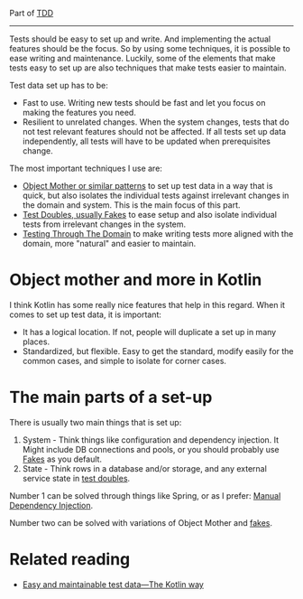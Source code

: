 Part of [TDD](tdd.md)

---

Tests should be easy to set up and write.
And implementing the actual features should be the focus.
So by using some techniques, it is possible to ease writing and maintenance.
Luckily,
some of the elements that make tests easy to set up are also techniques that make tests easier to maintain.

Test data set up has to be:
- Fast to use. Writing new tests should be fast and let you focus on making the features you need.
- Resilient to unrelated changes. When the system changes, tests that do not test relevant features should not be affected. If all tests set up data independently, all tests will have to be updated when prerequisites change.

The most important techniques I use are:
- [Object Mother or similar patterns](https://martinfowler.com/bliki/ObjectMother.html) to set up test data in a way that is quick, but also isolates the individual tests against irrelevant changes in the domain and system. This is the main focus of this part.
- [Test Doubles, usually Fakes](fakes.md) to ease setup and also isolate individual tests from irrelevant changes in the system.
- [Testing Through The Domain](tttd.md) to make writing tests more aligned with the domain, more "natural" and easier to maintain.

# Object mother and more in Kotlin

I think Kotlin has some really nice features that help in this regard.
When it comes to set up test data, it is important:
- It has a logical location. If not, people will duplicate a set up in many places.
- Standardized, but flexible. Easy to get the standard, modify easily for the common cases, and simple to isolate for corner cases.



# The main parts of a set-up

There is usually two main things that is set up:
1. System - Think things like configuration and dependency injection. It Might include DB connections and pools, or you should probably use [Fakes](fakes.md) as you default.
2. State - Think rows in a database and/or storage, and any external service state in [test doubles](https://martinfowler.com/bliki/TestDouble.html).

Number 1 can be solved through things like Spring, or as I prefer: [Manual Dependency Injection](https://anderssv.medium.com/rolling-your-own-dependency-injection-7045f8b64403).

Number two can be solved with variations of Object Mother and [fakes](fakes.md).

# Related reading
- [Easy and maintainable test data—The Kotlin way](https://anderssv.medium.com/easy-and-maintainable-test-data-the-kotlin-way-9ecbbf53d822)
